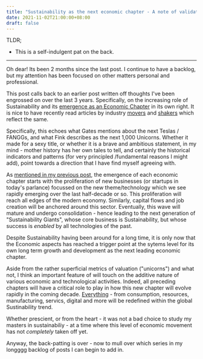 ```yaml
---
title: "Sustainability as the next economic chapter - A note of validation on my earlier posts"
date: 2021-11-02T21:00:00+08:00
draft: false
---
```


TLDR;

- This is a self-indulgent pat on the back. 

---

Oh dear! Its been 2 months since the last post. I continue to have a backlog, but my attention has been focused on other matters personal and professional. 

This post calls back to an earlier post written off thoughts I've been engrossed on over the last 3 years. Specifically, on the increasing role of Sustainability and its [emergence as an Economic Chapter](https://www.makwaijun.com/blog/post40/) in its own right. It is nice to have recently read articles by industry [movers](https://www-cnbc-com.cdn.ampproject.org/c/s/www.cnbc.com/amp/2021/10/25/blackrock-ceo-larry-fink-next-1000-unicorns-will-be-in-climate-tech.html) and [shakers](https://www.cnbc.com/2021/10/20/bill-gates-expects-8-to-10-teslas-and-a-google-amazon-and-microsoft.html ) which reflect the same. 

Specifically, this echoes what Gates mentions about the next Teslas / FANGGs, and what Fink describes as the next 1,000 Unicorns. Whether it made for a sexy title, or whether it is a brave and ambitious statement, in my mind - mother history has her own tales to tell, and certainly the historical indicators and patterns (for very principled /fundamental reasons I might add), point towards a direction that I have find myself agreeing with.

As [mentioned in my previous post](https://www.makwaijun.com/blog/post38/), the emergence of each economic chapter starts with the proliferation of new businesses (or startups in today's parlance) focussed on the new theme/technology which we see rapidly emerging over the last half-decade or so. This proliferation will reach all edges of the modern economy. Similarly, capital flows and job creation will be anchored around this sector. Eventually, this wave will mature and undergo consolidation - hence leading to the next generation of "Sustainability Giants", whose core business is Sustainability, but whose success is *enabled* by all technologies of the past.

Despite Sustainability having been around for a long time, it is only now that the Economic aspects has reached a trigger point at the sytems level for its own long term growth and development as the next leading economic chapter. 

Aside from the rather superficial metrics of valuation ("unicorns") and what not, I think an important feature of will touch on the additive nature of various economic and technological activities. Indeed, all preceding chapters will have a critical role to play in how this new chapter will evolve rapidly in the coming decade. [Everything](https://www.makwaijun.com/blog/post37/) - from consumption, resources, manufacturing, servics, digital and more will be redefined within the global Sustinability trend. 

Whether prescient, or from the heart - it was not a bad choice to study my masters in sustainabiliy - at a time where this level of economic movement has not *completely* taken off yet.

Anyway, the back-patting is over - now to mull over which series in my longggg backlog of posts I can begin to add in. 
